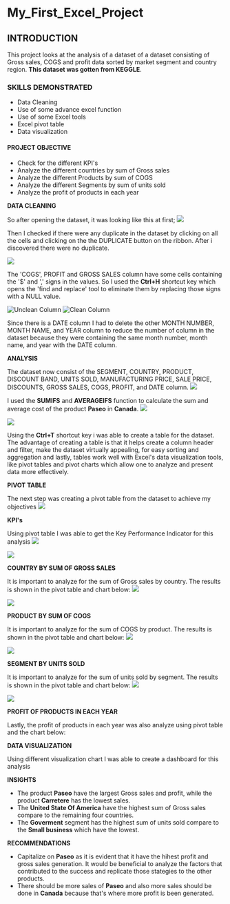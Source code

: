 # My_First_Excel_Project

## INTRODUCTION
This project looks at the analysis of a dataset of a dataset consisting of  Gross sales, COGS and profit data sorted by market segment and country region. **This dataset was gotten from KEGGLE**.
### SKILLS DEMONSTRATED
- Data Cleaning
- Use of some advance excel function
- Use of some Excel tools
- Excel pivot table
- Data visualization
#### PROJECT OBJECTIVE
- Check for the different KPI's
- Analyze the different countries by sum of Gross sales
- Analyze the different Products by  sum of COGS
- Analyze the different Segments by sum of units sold
- Analyze the  profit of products in each year

**DATA CLEANING**

So after opening the dataset, it was looking like this at first;
![](https://github.com/festusaigbogun/My_First_Excel_Project/blob/main/Images/EXCEL_iF0TgYaGt9.png)


Then I checked if there were any duplicate in the dataset by clicking on all the cells and clicking on the the DUPLICATE button on the ribbon. After i discovered there were no duplicate.

![](https://github.com/festusaigbogun/My_First_Excel_Project/blob/main/Images/dNxJVEddA0%20(2).png)


The 'COGS', PROFIT and GROSS SALES column have some cells containing the '$' and ',' signs in the values. So I used the **Ctrl+H** shortcut key which opens the 'find and replace' tool to eliminate them by replacing those signs with a NULL value.

![Unclean Column ](https://github.com/festusaigbogun/My_First_Excel_Project/blob/main/Images/EXCEL_eIRPzKlxnJ%20(2).png)  ![Clean Column](https://github.com/festusaigbogun/My_First_Excel_Project/blob/main/Images/EXCEL_JjohoKpUpF%20(2).png)


Since there is a DATE column I had to delete the other MONTH NUMBER, MONTH NAME, and YEAR column to reduce the number of column in the dataset because they were containing the same month number, month name, and year with the DATE column.

**ANALYSIS**

The dataset now consist of the SEGMENT, COUNTRY, PRODUCT, DISCOUNT BAND, UNITS SOLD, MANUFACTURING PRICE, SALE PRICE, DISCOUNTS, GROSS SALES, COGS, PROFIT, and DATE column.
![](https://github.com/festusaigbogun/My_First_Excel_Project/blob/main/Images/EXCEL_eXlUJgw7dP.png)

I used the **SUMIFS** and **AVERAGEIFS** function to calculate the sum and average cost of the product **Paseo** in **Canada**.
![](https://github.com/festusaigbogun/My_First_Excel_Project/blob/main/Images/EXCEL_KciyWeNODX~2.png)

![](https://github.com/festusaigbogun/My_First_Excel_Project/blob/main/Images/EXCEL_JjohoKpUpF.png)

Using the **Ctrl+T** shortcut key i was able to create a table for the dataset. The advantage of creating a table is that it helps create a column header and filter, make the dataset virtually appealing, for easy sorting and aggregation and lastly, tables work well with Excel's data visualization tools, like pivot tables and pivot charts which allow one to analyze and present data more effectively.

**PIVOT TABLE**

The next step was creating a pivot table from the dataset to achieve my objectives
![](https://github.com/festusaigbogun/My_First_Excel_Project/blob/main/Images/EXCEL_Cnxx755S6A.png) 

**KPI's**

Using pivot table I was able to get the Key Performance Indicator for this analysis
![](https://github.com/festusaigbogun/My_First_Excel_Project/blob/main/Images/EXCEL_4XMwo9jErn~2.png) 

![](https://github.com/festusaigbogun/My_First_Excel_Project/blob/main/Images/EXCEL_70O5BxgmBh~4.png) 

**COUNTRY BY SUM OF GROSS SALES**

It is important to analyze for the sum of Gross sales by country. The results is shown in the pivot table and chart below:
![](https://github.com/festusaigbogun/My_First_Excel_Project/blob/main/Images/EXCEL_9HhoAjZN3Z~2.png) 

![](https://github.com/festusaigbogun/My_First_Excel_Project/blob/main/Images/EXCEL_v950OurQTN~2.png) 

**PRODUCT BY SUM OF COGS**

It is important to analyze for the sum of COGS  by product. The results is shown in the pivot table and chart below:
![](https://github.com/festusaigbogun/My_First_Excel_Project/blob/main/Images/EXCEL_dAXqiWu4x1~2.png) 

![](https://github.com/festusaigbogun/My_First_Excel_Project/blob/main/Images/EXCEL_v950OurQTN~3.png) 

**SEGMENT BY UNITS SOLD**

It is important to analyze for the sum of units sold  by segment. The results is shown in the pivot table and chart below:
![](https://github.com/festusaigbogun/My_First_Excel_Project/blob/main/Images/EXCEL_9HhoAjZN3Z~3.png) 

![](https://github.com/festusaigbogun/My_First_Excel_Project/blob/main/Images/EXCEL_70O5BxgmBh~5.png) 


**PROFIT OF PRODUCTS IN EACH YEAR**

Lastly, the profit of products in each year was also analyze using pivot table and the chart below:

**DATA VISUALIZATION**

Using different visualization chart I was able to create a dashboard for this analysis

**INSIGHTS**

* The product **Paseo** have the largest Gross sales and profit, while the product **Carretere** has the lowest sales.
* The **United State Of America** have the highest sum of Gross sales compare to the remaining four countries.
* The **Goverment** segment has the highest sum of units sold compare to the **Small business** which have the lowest.

**RECOMMENDATIONS**
  
* Capitalize on **Paseo** as it is evident that it have the hihest profit and gross sales generation. It would be beneficial to analyze the factors that contributed to the success and replicate those stategies to the other products.
* There should be more sales of **Paseo** and also more sales should be done in **Canada** because that's where more profit is been generated.



